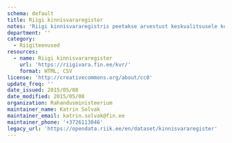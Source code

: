 ```yaml
---
schema: default
title: Riigi kinnisvararegister
notes: 'Riigi kinnisvararegistris peetakse arvestust keskvalitsusele kuuluva või tema poolt kasutatava kinnisvara üle. Õiguslik tähendus on riigivara valitseja ja volitatud asutuse määramise andmetel. Põhimäärus: https://www.riigiteataja.ee/akt/128122010002. Andmed on masinloetaval kujul allalaetavad vajutades nupule CSV otsingutulemuste lehel.'
department: ''
category:
  - Riigiteenused
resources:
  - name: Riigi kinnisvararegister
    url: 'https://riigivara.fin.ee/kvr/'
    format: HTML, CSV
license: 'http://creativecommons.org/about/cc0'
update_freq: ''
date_issued: 2015/05/08
date_modified: 2015/05/08
organization: Rahandusministeerium
maintainer_name: Katrin Solvak
maintainer_email: katrin.solvak@fin.ee
maintainer_phone: '+3726113046'
legacy_url: 'https://opendata.riik.ee/en/dataset/kinnisvararegister'
---
```

